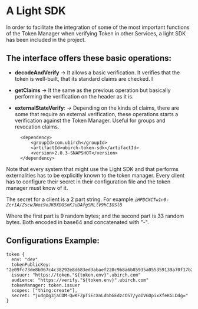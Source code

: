 # A Light SDK

In order to facilitate the integration of some of the most important functions of the Token Manager when verifying Token in other Services, a light SDK has been included in the project.

## The interface offers these basic operations:

* **decodeAndVerify** ->  It allows a basic verification. It verifies that the token is well-built, that its standard claims are checked. I
* **getClaims** -> It the same as the previous operation but basically performing the verification on the header as it is.
* **externalStateVerify**: -> Depending on the kinds of claims, there are some that require an external verification, these operations starts a verification against the Token Manager. Useful for groups and revocation claims.

        <dependency>
            <groupId>com.ubirch</groupId>
            <artifactId>ubirch-token-sdk</artifactId>
            <version>2.0.3-SNAPSHOT</version>
        </dependency>

Note that every system that might use the Light SDK and that performs externalities has to be explicitly known to the token manager. Every client has to configure their secret in their configuration file and the token manager must know of it.

The secret for a client is a 2 part string. For example _`iHPDCXCTw1n0-Zcr1A/ZscwJWoi9oJK0XDOSnKJuDAfgSMLlV9hCIGSl8`_

Where the first part is 9 random bytes; and the second part is 33 random bytes. Both encoded in base64 and concatenated with "-".

## Configurations Example:

```
token {
  env: "dev"
  tokenPublicKey: "2e09fc73de8b067c4c38292e8d683ed3abaef220c9b8a6b85935a055359139a70f17b2e76543518a113fba84863db6060bb0224fc45104ca0ac8a8279b0d744a"
  issuer: "https://token."${token.env}".ubirch.com"
  audience: "https://verify."${token.env}".ubirch.com"
  tokenManager: token.issuer
  scopes: ["thing:create"],
  secret: "judgDg3jaCDM-QwKFZpTiEcXnLdbbGEdzcO57/yoIVGOpixXfeKGLDdg="
}
```
